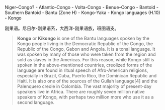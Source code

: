 Niger–Congo? - Atlantic–Congo - Volta-Congo - Benue–Congo - Bantoid - Southern Bantoid - Bantu (Zone H) - Kongo-Yaka - Kongo languages (H.10) - Kongo

刚果语。尼日尔-刚果语系，大西洋-刚果语族，班图语支。

> **Kongo** or **Kikongo** is one of the Bantu languages spoken by the Kongo people living in the Democratic Republic of the Congo, the Republic of the Congo, Gabon and Angola. It is a tonal language. It was spoken by many of those who were taken from the region and sold as slaves in the Americas. For this reason, while Kongo still is spoken in the above-mentioned countries, creolized forms of the language are found in ritual speech of Afro-American religions, especially in Brazil, Cuba, Puerto Rico, the Dominican Republic and Haiti. It is also one of the sources of the Gullah language[4] and the Palenquero creole in Colombia. The vast majority of present-day speakers live in Africa. There are roughly seven million native speakers of Kongo, with perhaps two million more who use it as a second language.
